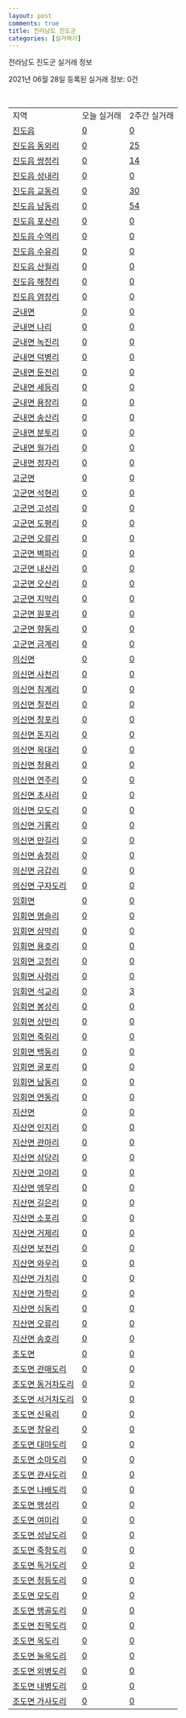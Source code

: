 ```yaml
---
layout: post
comments: true
title: 전라남도 진도군
categories: [실거래가]
---
```


전라남도 진도군 실거래 정보

2021년 06월 28일 등록된 실거래 정보: 0건

<script type="text/javascript">
  google.charts.load('current', {'packages':['corechart']});
  google.charts.setOnLoadCallback(drawChart);

  function drawChart() {
    var data = google.visualization.arrayToDataTable([['거래일', '매매', '전월세', '전매'], ['20-06', 1, 0, 1], ['20-07', 10, 1, 3], ['20-08', 9, 2, 0], ['20-09', 5, 4, 3], ['20-10', 24, 1, 0], ['20-11', 13, 1, 0], ['20-12', 11, 1, 0], ['21-01', 11, 0, 0], ['21-02', 5, 1, 0], ['21-03', 5, 0, 0], ['21-04', 5, 2, 0], ['21-05', 3, 1, 0], ['21-06', 3, 0, 0]]);

    var options = {
      title: '최근 유형별 거래량 추이',
      legend: { position: 'bottom' }
    };

    var chart = new google.visualization.LineChart(document.getElementById('columnchart_material'));
    chart.draw(data, (options));
  }
</script>

<div id="columnchart_material" style="width: 100%; margin-left: -35px"></div>
<br>
<table class="sortable">
  <tr>
    <td>지역</td>
    <td>오늘 실거래</td>
    <td>2주간 실거래</td>
  </tr>

  
  <tr class="item">
    <td><a href="4690025000.html">진도읍</a></td>
    <td><a href="4690025000.html">0</a></td>
    <td><a href="4690025000.html">0</a></td>
  </tr>
    

  <tr class="item">
    <td><a href="4690025021.html">진도읍 동외리</a></td>
    <td><a href="4690025021.html">0</a></td>
    <td><a href="4690025021.html">25</a></td>
  </tr>
    

  <tr class="item">
    <td><a href="4690025022.html">진도읍 쌍정리</a></td>
    <td><a href="4690025022.html">0</a></td>
    <td><a href="4690025022.html">14</a></td>
  </tr>
    

  <tr class="item">
    <td><a href="4690025023.html">진도읍 성내리</a></td>
    <td><a href="4690025023.html">0</a></td>
    <td><a href="4690025023.html">0</a></td>
  </tr>
    

  <tr class="item">
    <td><a href="4690025024.html">진도읍 교동리</a></td>
    <td><a href="4690025024.html">0</a></td>
    <td><a href="4690025024.html">30</a></td>
  </tr>
    

  <tr class="item">
    <td><a href="4690025025.html">진도읍 남동리</a></td>
    <td><a href="4690025025.html">0</a></td>
    <td><a href="4690025025.html">54</a></td>
  </tr>
    

  <tr class="item">
    <td><a href="4690025026.html">진도읍 포산리</a></td>
    <td><a href="4690025026.html">0</a></td>
    <td><a href="4690025026.html">0</a></td>
  </tr>
    

  <tr class="item">
    <td><a href="4690025027.html">진도읍 수역리</a></td>
    <td><a href="4690025027.html">0</a></td>
    <td><a href="4690025027.html">0</a></td>
  </tr>
    

  <tr class="item">
    <td><a href="4690025028.html">진도읍 수유리</a></td>
    <td><a href="4690025028.html">0</a></td>
    <td><a href="4690025028.html">0</a></td>
  </tr>
    

  <tr class="item">
    <td><a href="4690025029.html">진도읍 산월리</a></td>
    <td><a href="4690025029.html">0</a></td>
    <td><a href="4690025029.html">0</a></td>
  </tr>
    

  <tr class="item">
    <td><a href="4690025030.html">진도읍 해창리</a></td>
    <td><a href="4690025030.html">0</a></td>
    <td><a href="4690025030.html">0</a></td>
  </tr>
    

  <tr class="item">
    <td><a href="4690025031.html">진도읍 염장리</a></td>
    <td><a href="4690025031.html">0</a></td>
    <td><a href="4690025031.html">0</a></td>
  </tr>
    

  <tr class="item">
    <td><a href="4690031000.html">군내면</a></td>
    <td><a href="4690031000.html">0</a></td>
    <td><a href="4690031000.html">0</a></td>
  </tr>
    

  <tr class="item">
    <td><a href="4690031021.html">군내면 나리</a></td>
    <td><a href="4690031021.html">0</a></td>
    <td><a href="4690031021.html">0</a></td>
  </tr>
    

  <tr class="item">
    <td><a href="4690031022.html">군내면 녹진리</a></td>
    <td><a href="4690031022.html">0</a></td>
    <td><a href="4690031022.html">0</a></td>
  </tr>
    

  <tr class="item">
    <td><a href="4690031023.html">군내면 덕병리</a></td>
    <td><a href="4690031023.html">0</a></td>
    <td><a href="4690031023.html">0</a></td>
  </tr>
    

  <tr class="item">
    <td><a href="4690031024.html">군내면 둔전리</a></td>
    <td><a href="4690031024.html">0</a></td>
    <td><a href="4690031024.html">0</a></td>
  </tr>
    

  <tr class="item">
    <td><a href="4690031025.html">군내면 세등리</a></td>
    <td><a href="4690031025.html">0</a></td>
    <td><a href="4690031025.html">0</a></td>
  </tr>
    

  <tr class="item">
    <td><a href="4690031026.html">군내면 용장리</a></td>
    <td><a href="4690031026.html">0</a></td>
    <td><a href="4690031026.html">0</a></td>
  </tr>
    

  <tr class="item">
    <td><a href="4690031027.html">군내면 송산리</a></td>
    <td><a href="4690031027.html">0</a></td>
    <td><a href="4690031027.html">0</a></td>
  </tr>
    

  <tr class="item">
    <td><a href="4690031028.html">군내면 분토리</a></td>
    <td><a href="4690031028.html">0</a></td>
    <td><a href="4690031028.html">0</a></td>
  </tr>
    

  <tr class="item">
    <td><a href="4690031029.html">군내면 월가리</a></td>
    <td><a href="4690031029.html">0</a></td>
    <td><a href="4690031029.html">0</a></td>
  </tr>
    

  <tr class="item">
    <td><a href="4690031030.html">군내면 정자리</a></td>
    <td><a href="4690031030.html">0</a></td>
    <td><a href="4690031030.html">0</a></td>
  </tr>
    

  <tr class="item">
    <td><a href="4690032000.html">고군면</a></td>
    <td><a href="4690032000.html">0</a></td>
    <td><a href="4690032000.html">0</a></td>
  </tr>
    

  <tr class="item">
    <td><a href="4690032021.html">고군면 석현리</a></td>
    <td><a href="4690032021.html">0</a></td>
    <td><a href="4690032021.html">0</a></td>
  </tr>
    

  <tr class="item">
    <td><a href="4690032022.html">고군면 고성리</a></td>
    <td><a href="4690032022.html">0</a></td>
    <td><a href="4690032022.html">0</a></td>
  </tr>
    

  <tr class="item">
    <td><a href="4690032023.html">고군면 도평리</a></td>
    <td><a href="4690032023.html">0</a></td>
    <td><a href="4690032023.html">0</a></td>
  </tr>
    

  <tr class="item">
    <td><a href="4690032024.html">고군면 오류리</a></td>
    <td><a href="4690032024.html">0</a></td>
    <td><a href="4690032024.html">0</a></td>
  </tr>
    

  <tr class="item">
    <td><a href="4690032025.html">고군면 벽파리</a></td>
    <td><a href="4690032025.html">0</a></td>
    <td><a href="4690032025.html">0</a></td>
  </tr>
    

  <tr class="item">
    <td><a href="4690032026.html">고군면 내산리</a></td>
    <td><a href="4690032026.html">0</a></td>
    <td><a href="4690032026.html">0</a></td>
  </tr>
    

  <tr class="item">
    <td><a href="4690032027.html">고군면 오산리</a></td>
    <td><a href="4690032027.html">0</a></td>
    <td><a href="4690032027.html">0</a></td>
  </tr>
    

  <tr class="item">
    <td><a href="4690032028.html">고군면 지막리</a></td>
    <td><a href="4690032028.html">0</a></td>
    <td><a href="4690032028.html">0</a></td>
  </tr>
    

  <tr class="item">
    <td><a href="4690032029.html">고군면 원포리</a></td>
    <td><a href="4690032029.html">0</a></td>
    <td><a href="4690032029.html">0</a></td>
  </tr>
    

  <tr class="item">
    <td><a href="4690032030.html">고군면 향동리</a></td>
    <td><a href="4690032030.html">0</a></td>
    <td><a href="4690032030.html">0</a></td>
  </tr>
    

  <tr class="item">
    <td><a href="4690032031.html">고군면 금계리</a></td>
    <td><a href="4690032031.html">0</a></td>
    <td><a href="4690032031.html">0</a></td>
  </tr>
    

  <tr class="item">
    <td><a href="4690033000.html">의신면</a></td>
    <td><a href="4690033000.html">0</a></td>
    <td><a href="4690033000.html">0</a></td>
  </tr>
    

  <tr class="item">
    <td><a href="4690033021.html">의신면 사천리</a></td>
    <td><a href="4690033021.html">0</a></td>
    <td><a href="4690033021.html">0</a></td>
  </tr>
    

  <tr class="item">
    <td><a href="4690033022.html">의신면 침계리</a></td>
    <td><a href="4690033022.html">0</a></td>
    <td><a href="4690033022.html">0</a></td>
  </tr>
    

  <tr class="item">
    <td><a href="4690033023.html">의신면 칠전리</a></td>
    <td><a href="4690033023.html">0</a></td>
    <td><a href="4690033023.html">0</a></td>
  </tr>
    

  <tr class="item">
    <td><a href="4690033024.html">의신면 창포리</a></td>
    <td><a href="4690033024.html">0</a></td>
    <td><a href="4690033024.html">0</a></td>
  </tr>
    

  <tr class="item">
    <td><a href="4690033025.html">의신면 돈지리</a></td>
    <td><a href="4690033025.html">0</a></td>
    <td><a href="4690033025.html">0</a></td>
  </tr>
    

  <tr class="item">
    <td><a href="4690033026.html">의신면 옥대리</a></td>
    <td><a href="4690033026.html">0</a></td>
    <td><a href="4690033026.html">0</a></td>
  </tr>
    

  <tr class="item">
    <td><a href="4690033027.html">의신면 청용리</a></td>
    <td><a href="4690033027.html">0</a></td>
    <td><a href="4690033027.html">0</a></td>
  </tr>
    

  <tr class="item">
    <td><a href="4690033028.html">의신면 연주리</a></td>
    <td><a href="4690033028.html">0</a></td>
    <td><a href="4690033028.html">0</a></td>
  </tr>
    

  <tr class="item">
    <td><a href="4690033029.html">의신면 초사리</a></td>
    <td><a href="4690033029.html">0</a></td>
    <td><a href="4690033029.html">0</a></td>
  </tr>
    

  <tr class="item">
    <td><a href="4690033030.html">의신면 모도리</a></td>
    <td><a href="4690033030.html">0</a></td>
    <td><a href="4690033030.html">0</a></td>
  </tr>
    

  <tr class="item">
    <td><a href="4690033031.html">의신면 거룡리</a></td>
    <td><a href="4690033031.html">0</a></td>
    <td><a href="4690033031.html">0</a></td>
  </tr>
    

  <tr class="item">
    <td><a href="4690033032.html">의신면 만길리</a></td>
    <td><a href="4690033032.html">0</a></td>
    <td><a href="4690033032.html">0</a></td>
  </tr>
    

  <tr class="item">
    <td><a href="4690033033.html">의신면 송정리</a></td>
    <td><a href="4690033033.html">0</a></td>
    <td><a href="4690033033.html">0</a></td>
  </tr>
    

  <tr class="item">
    <td><a href="4690033034.html">의신면 금갑리</a></td>
    <td><a href="4690033034.html">0</a></td>
    <td><a href="4690033034.html">0</a></td>
  </tr>
    

  <tr class="item">
    <td><a href="4690033035.html">의신면 구자도리</a></td>
    <td><a href="4690033035.html">0</a></td>
    <td><a href="4690033035.html">0</a></td>
  </tr>
    

  <tr class="item">
    <td><a href="4690034000.html">임회면</a></td>
    <td><a href="4690034000.html">0</a></td>
    <td><a href="4690034000.html">0</a></td>
  </tr>
    

  <tr class="item">
    <td><a href="4690034021.html">임회면 명슬리</a></td>
    <td><a href="4690034021.html">0</a></td>
    <td><a href="4690034021.html">0</a></td>
  </tr>
    

  <tr class="item">
    <td><a href="4690034022.html">임회면 삼막리</a></td>
    <td><a href="4690034022.html">0</a></td>
    <td><a href="4690034022.html">0</a></td>
  </tr>
    

  <tr class="item">
    <td><a href="4690034023.html">임회면 용호리</a></td>
    <td><a href="4690034023.html">0</a></td>
    <td><a href="4690034023.html">0</a></td>
  </tr>
    

  <tr class="item">
    <td><a href="4690034024.html">임회면 고정리</a></td>
    <td><a href="4690034024.html">0</a></td>
    <td><a href="4690034024.html">0</a></td>
  </tr>
    

  <tr class="item">
    <td><a href="4690034025.html">임회면 사령리</a></td>
    <td><a href="4690034025.html">0</a></td>
    <td><a href="4690034025.html">0</a></td>
  </tr>
    

  <tr class="item">
    <td><a href="4690034026.html">임회면 석교리</a></td>
    <td><a href="4690034026.html">0</a></td>
    <td><a href="4690034026.html">3</a></td>
  </tr>
    

  <tr class="item">
    <td><a href="4690034027.html">임회면 봉상리</a></td>
    <td><a href="4690034027.html">0</a></td>
    <td><a href="4690034027.html">0</a></td>
  </tr>
    

  <tr class="item">
    <td><a href="4690034028.html">임회면 상만리</a></td>
    <td><a href="4690034028.html">0</a></td>
    <td><a href="4690034028.html">0</a></td>
  </tr>
    

  <tr class="item">
    <td><a href="4690034029.html">임회면 죽림리</a></td>
    <td><a href="4690034029.html">0</a></td>
    <td><a href="4690034029.html">0</a></td>
  </tr>
    

  <tr class="item">
    <td><a href="4690034030.html">임회면 백동리</a></td>
    <td><a href="4690034030.html">0</a></td>
    <td><a href="4690034030.html">0</a></td>
  </tr>
    

  <tr class="item">
    <td><a href="4690034031.html">임회면 굴포리</a></td>
    <td><a href="4690034031.html">0</a></td>
    <td><a href="4690034031.html">0</a></td>
  </tr>
    

  <tr class="item">
    <td><a href="4690034032.html">임회면 남동리</a></td>
    <td><a href="4690034032.html">0</a></td>
    <td><a href="4690034032.html">0</a></td>
  </tr>
    

  <tr class="item">
    <td><a href="4690034033.html">임회면 연동리</a></td>
    <td><a href="4690034033.html">0</a></td>
    <td><a href="4690034033.html">0</a></td>
  </tr>
    

  <tr class="item">
    <td><a href="4690035000.html">지산면</a></td>
    <td><a href="4690035000.html">0</a></td>
    <td><a href="4690035000.html">0</a></td>
  </tr>
    

  <tr class="item">
    <td><a href="4690035021.html">지산면 인지리</a></td>
    <td><a href="4690035021.html">0</a></td>
    <td><a href="4690035021.html">0</a></td>
  </tr>
    

  <tr class="item">
    <td><a href="4690035022.html">지산면 관마리</a></td>
    <td><a href="4690035022.html">0</a></td>
    <td><a href="4690035022.html">0</a></td>
  </tr>
    

  <tr class="item">
    <td><a href="4690035023.html">지산면 삼당리</a></td>
    <td><a href="4690035023.html">0</a></td>
    <td><a href="4690035023.html">0</a></td>
  </tr>
    

  <tr class="item">
    <td><a href="4690035024.html">지산면 고야리</a></td>
    <td><a href="4690035024.html">0</a></td>
    <td><a href="4690035024.html">0</a></td>
  </tr>
    

  <tr class="item">
    <td><a href="4690035025.html">지산면 앵무리</a></td>
    <td><a href="4690035025.html">0</a></td>
    <td><a href="4690035025.html">0</a></td>
  </tr>
    

  <tr class="item">
    <td><a href="4690035026.html">지산면 길은리</a></td>
    <td><a href="4690035026.html">0</a></td>
    <td><a href="4690035026.html">0</a></td>
  </tr>
    

  <tr class="item">
    <td><a href="4690035027.html">지산면 소포리</a></td>
    <td><a href="4690035027.html">0</a></td>
    <td><a href="4690035027.html">0</a></td>
  </tr>
    

  <tr class="item">
    <td><a href="4690035028.html">지산면 거제리</a></td>
    <td><a href="4690035028.html">0</a></td>
    <td><a href="4690035028.html">0</a></td>
  </tr>
    

  <tr class="item">
    <td><a href="4690035029.html">지산면 보전리</a></td>
    <td><a href="4690035029.html">0</a></td>
    <td><a href="4690035029.html">0</a></td>
  </tr>
    

  <tr class="item">
    <td><a href="4690035030.html">지산면 와우리</a></td>
    <td><a href="4690035030.html">0</a></td>
    <td><a href="4690035030.html">0</a></td>
  </tr>
    

  <tr class="item">
    <td><a href="4690035031.html">지산면 가치리</a></td>
    <td><a href="4690035031.html">0</a></td>
    <td><a href="4690035031.html">0</a></td>
  </tr>
    

  <tr class="item">
    <td><a href="4690035032.html">지산면 가학리</a></td>
    <td><a href="4690035032.html">0</a></td>
    <td><a href="4690035032.html">0</a></td>
  </tr>
    

  <tr class="item">
    <td><a href="4690035033.html">지산면 심동리</a></td>
    <td><a href="4690035033.html">0</a></td>
    <td><a href="4690035033.html">0</a></td>
  </tr>
    

  <tr class="item">
    <td><a href="4690035034.html">지산면 오류리</a></td>
    <td><a href="4690035034.html">0</a></td>
    <td><a href="4690035034.html">0</a></td>
  </tr>
    

  <tr class="item">
    <td><a href="4690035035.html">지산면 송호리</a></td>
    <td><a href="4690035035.html">0</a></td>
    <td><a href="4690035035.html">0</a></td>
  </tr>
    

  <tr class="item">
    <td><a href="4690036000.html">조도면</a></td>
    <td><a href="4690036000.html">0</a></td>
    <td><a href="4690036000.html">0</a></td>
  </tr>
    

  <tr class="item">
    <td><a href="4690036021.html">조도면 관매도리</a></td>
    <td><a href="4690036021.html">0</a></td>
    <td><a href="4690036021.html">0</a></td>
  </tr>
    

  <tr class="item">
    <td><a href="4690036022.html">조도면 동거차도리</a></td>
    <td><a href="4690036022.html">0</a></td>
    <td><a href="4690036022.html">0</a></td>
  </tr>
    

  <tr class="item">
    <td><a href="4690036023.html">조도면 서거차도리</a></td>
    <td><a href="4690036023.html">0</a></td>
    <td><a href="4690036023.html">0</a></td>
  </tr>
    

  <tr class="item">
    <td><a href="4690036024.html">조도면 신육리</a></td>
    <td><a href="4690036024.html">0</a></td>
    <td><a href="4690036024.html">0</a></td>
  </tr>
    

  <tr class="item">
    <td><a href="4690036025.html">조도면 창유리</a></td>
    <td><a href="4690036025.html">0</a></td>
    <td><a href="4690036025.html">0</a></td>
  </tr>
    

  <tr class="item">
    <td><a href="4690036026.html">조도면 대마도리</a></td>
    <td><a href="4690036026.html">0</a></td>
    <td><a href="4690036026.html">0</a></td>
  </tr>
    

  <tr class="item">
    <td><a href="4690036027.html">조도면 소마도리</a></td>
    <td><a href="4690036027.html">0</a></td>
    <td><a href="4690036027.html">0</a></td>
  </tr>
    

  <tr class="item">
    <td><a href="4690036028.html">조도면 관사도리</a></td>
    <td><a href="4690036028.html">0</a></td>
    <td><a href="4690036028.html">0</a></td>
  </tr>
    

  <tr class="item">
    <td><a href="4690036029.html">조도면 나배도리</a></td>
    <td><a href="4690036029.html">0</a></td>
    <td><a href="4690036029.html">0</a></td>
  </tr>
    

  <tr class="item">
    <td><a href="4690036030.html">조도면 맹성리</a></td>
    <td><a href="4690036030.html">0</a></td>
    <td><a href="4690036030.html">0</a></td>
  </tr>
    

  <tr class="item">
    <td><a href="4690036031.html">조도면 여미리</a></td>
    <td><a href="4690036031.html">0</a></td>
    <td><a href="4690036031.html">0</a></td>
  </tr>
    

  <tr class="item">
    <td><a href="4690036032.html">조도면 성남도리</a></td>
    <td><a href="4690036032.html">0</a></td>
    <td><a href="4690036032.html">0</a></td>
  </tr>
    

  <tr class="item">
    <td><a href="4690036033.html">조도면 죽항도리</a></td>
    <td><a href="4690036033.html">0</a></td>
    <td><a href="4690036033.html">0</a></td>
  </tr>
    

  <tr class="item">
    <td><a href="4690036034.html">조도면 독거도리</a></td>
    <td><a href="4690036034.html">0</a></td>
    <td><a href="4690036034.html">0</a></td>
  </tr>
    

  <tr class="item">
    <td><a href="4690036035.html">조도면 청등도리</a></td>
    <td><a href="4690036035.html">0</a></td>
    <td><a href="4690036035.html">0</a></td>
  </tr>
    

  <tr class="item">
    <td><a href="4690036036.html">조도면 모도리</a></td>
    <td><a href="4690036036.html">0</a></td>
    <td><a href="4690036036.html">0</a></td>
  </tr>
    

  <tr class="item">
    <td><a href="4690036037.html">조도면 맹골도리</a></td>
    <td><a href="4690036037.html">0</a></td>
    <td><a href="4690036037.html">0</a></td>
  </tr>
    

  <tr class="item">
    <td><a href="4690036038.html">조도면 진목도리</a></td>
    <td><a href="4690036038.html">0</a></td>
    <td><a href="4690036038.html">0</a></td>
  </tr>
    

  <tr class="item">
    <td><a href="4690036039.html">조도면 옥도리</a></td>
    <td><a href="4690036039.html">0</a></td>
    <td><a href="4690036039.html">0</a></td>
  </tr>
    

  <tr class="item">
    <td><a href="4690036040.html">조도면 눌옥도리</a></td>
    <td><a href="4690036040.html">0</a></td>
    <td><a href="4690036040.html">0</a></td>
  </tr>
    

  <tr class="item">
    <td><a href="4690036041.html">조도면 외병도리</a></td>
    <td><a href="4690036041.html">0</a></td>
    <td><a href="4690036041.html">0</a></td>
  </tr>
    

  <tr class="item">
    <td><a href="4690036042.html">조도면 내병도리</a></td>
    <td><a href="4690036042.html">0</a></td>
    <td><a href="4690036042.html">0</a></td>
  </tr>
    

  <tr class="item">
    <td><a href="4690036043.html">조도면 가사도리</a></td>
    <td><a href="4690036043.html">0</a></td>
    <td><a href="4690036043.html">0</a></td>
  </tr>
    


</table>


    